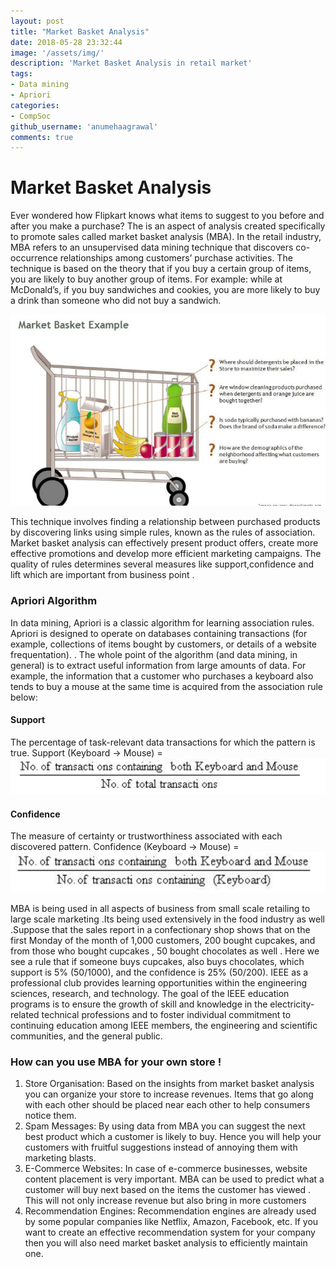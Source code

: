```yaml
---
layout: post
title: "Market Basket Analysis"
date: 2018-05-28 23:32:44
image: '/assets/img/'
description: 'Market Basket Analysis in retail market'
tags:
- Data mining
- Apriori
categories:
- CompSoc
github_username: 'anumehaagrawal'
comments: true
---
```


# Market Basket Analysis

Ever wondered how Flipkart knows what items to suggest to you before and after you make a purchase? The is an aspect of analysis created specifically to promote sales called market basket analysis (MBA).  In the retail industry, MBA refers to an unsupervised data mining technique that discovers co-occurrence relationships among customers’ purchase activities. The technique is based on the theory that if you buy a certain group of items, you are likely to buy another group of items. For example: while at McDonald’s, if you buy sandwiches and cookies, you are more likely to buy a drink than someone who did not buy a sandwich.

![Example](/blog/assets/img/market-basket/mba.png)


This technique  involves finding a relationship between purchased products by discovering links using simple rules, known as the rules of association. Market basket analysis can effectively present product offers, create more effective promotions and develop more efficient marketing campaigns.  The quality of rules determines several measures like support,confidence and lift which are important from business point . 


### Apriori Algorithm

In data mining, Apriori is a classic algorithm for learning association rules. Apriori is designed to operate on databases containing transactions (for example, collections of items bought by customers, or details of a website frequentation). . The whole point of the algorithm (and data mining, in general) is to extract useful information from large amounts of data. For example, the information that a customer who purchases a keyboard also tends to buy a mouse at the same time is acquired from the association rule below:

#### Support
The percentage of task-relevant data transactions for which the pattern is true.
Support (Keyboard -> Mouse) =  ![Support](/blog/assets/img/market-basket/support.png)

#### Confidence
The measure of certainty or trustworthiness associated with each discovered pattern.
Confidence (Keyboard -> Mouse) = ![Confidence](/blog/assets/img/market-basket/conf.png)

MBA is being used in all aspects of business from small scale retailing to large scale marketing .Its being used extensively in the food industry as well .Suppose that the sales report in a confectionary shop shows that on the first Monday of the month of 1,000 customers, 200 bought cupcakes, and from those who bought cupcakes , 50 bought chocolates as well . Here we see a rule that if someone buys cupcakes, also buys chocolates, which support is 5% (50/1000), and the confidence is 25% (50/200). 
IEEE as a professional club provides learning opportunities within the engineering sciences, research, and technology. The goal of the IEEE education programs is to ensure the growth of skill and knowledge in the electricity-related technical professions and to foster individual commitment to continuing education among IEEE members, the engineering and scientific communities, and the general public.

### How can you use MBA for your own store !

1. Store Organisation:
Based on the insights from market basket analysis you can organize your store to increase revenues. Items that go along with each other should be placed near each other to help consumers notice them.
2. Spam Messages:
By using data from MBA you can suggest the next best product which a customer is likely to buy. Hence you will help your customers with fruitful suggestions instead of annoying them with marketing blasts.
4. E-Commerce Websites:
In case of e-commerce businesses, website content placement is very important. MBA can be used to predict what a customer will buy next based on the items the customer has viewed . This will not only increase revenue but also bring in more customers 
5. Recommendation Engines:
Recommendation engines are already used by some popular companies like Netflix, Amazon, Facebook, etc. If you want to create an effective recommendation system for your company then you will also need market basket analysis to efficiently maintain one. 

